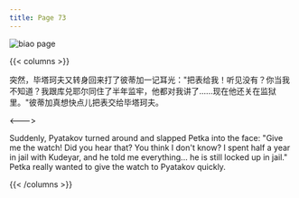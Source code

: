 ```yaml
---
title: Page 73
---
```


![biao page](./../../images/biao/seifert0726_biao_0067_073.jpg)

{{< columns >}}

突然，毕塔珂夫又转身回来打了彼蒂加一记耳光："把表给我！听见没有？你当我不知道？我跟库兑耶尔同住了半年监牢，他都对我讲了......现在他还关在监狱里。"彼蒂加真想快点儿把表交给毕塔珂夫。

<--->

Suddenly, Pyatakov turned around and slapped Petka into the face: "Give me the watch! Did you hear that? You think I don't know? I spent half a year in jail with Kudeyar, and he told me everything... he is still locked up in jail." Petka really wanted to give the watch to Pyatakov quickly.

{{< /columns >}}
